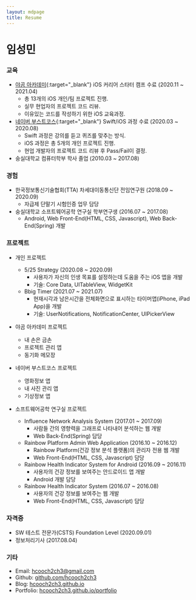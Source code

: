```yaml
---
layout: mdpage
title: Resume
---
```


# 임성민
### 교육
- [야곰 아카데미](https://www.yagom-academy.kr/){:target="_blank"} iOS 커리어 스타터 캠프 수료 (2020.11 ~ 2021.04)
    - 총 13개의 iOS 개인/팀 프로젝트 진행.
    - 실무 현업자의 프로젝트 코드 리뷰.
    - 이유있는 코드를 작성하기 위한 iOS 교육과정.
- [네이버 부스트코스](https://www.boostcourse.org/mo326){:target="_blank"} Swift/iOS 과정 수료 (2020.03 ~ 2020.08)
    - Swift 과정은 강의를 듣고 퀴즈를 맞추는 방식.
    - iOS 과정은 총 5개의 개인 프로젝트 진행.
    - 현업 개발자의 프로젝트 코드 리뷰 후 Pass/Fail이 결정.
- 숭실대학교 컴퓨터학부 학사 졸업 (2010.03 ~ 2017.08)

### 경험
- 한국정보통신기술협회(TTA) 차세대이동통신단 전임연구원 (2018.09 ~ 2020.09)
    - 자급제 단말기 시험인증 업무 담당
- 숭실대학교 소프트웨어공학 연구실 학부연구생 (2016.07 ~ 2017.08)
    - Android, Web Front-End(HTML, CSS, Javascript), Web Back-End(Spring) 개발

### 프로젝트
- 개인 프로젝트
    - 5/25 Strategy (2020.08 ~ 2020.09)
        - 사용자가 자신의 인생 목표를 설정하는데 도움을 주는 iOS 앱을 개발
        - 기술: Core Data, UITableView, WidgetKit
    - Bbig Timer (2021.07 ~ 2021.07)
        - 현재시각과 남은시간을 전체화면으로 표시하는 타이머앱(iPhone, iPad App)을 개발
        - 기술: UserNotifications, NotificationCenter, UIPickerView
- 야곰 아카데미 프로젝트
    - 내 손은 금손
    - 프로젝트 관리 앱
    - 동기화 메모장
- 네이버 부스트코스 프로젝트
    - 영화정보 앱
    - 내 사진 관리 앱
    - 기상정보 앱

- 소프트웨어공학 연구실 프로젝트
    - Influence Network Analysis System (2017.01 ~ 2017.09)
        - 사람들 간의 영향력을 그래프로 나타내어 분석하는 웹 개발
        - Web Back-End(Spring) 담당
    - Rainbow Platform Admin Web Application (2016.10 ~ 2016.12)
        - Rainbow Platform(건강 정보 분석 플랫폼)의 관리자 전용 웹 개발
        - Web Front-End(HTML, CSS, Javascript) 담당
    - Rainbow Health Indicator System for Android (2016.09 ~ 2016.11)
        - 사용자의 건강 정보를 보여주는 안드로이드 앱 개발
        - Android 개발 담당
    - Rainbow Health Indicator System (2016.07 ~ 2016.08)
        - 사용자의 건강 정보를 보여주는 웹 개발
        - Web Front-End(HTML, CSS, Javascript) 담당

### 자격증
- SW 테스트 전문가(CSTS) Foundation Level (2020.09.01)
- 정보처리기사 (2017.08.04)

### 기타
- Email: hcooch2ch3@gmail.com
- Github: [github.com/hcooch2ch3](https://github.com/hcooch2ch3)    
- Blog: [hcooch2ch3.github.io](https://hcooch2ch3.github.io)  
- Portfolio: [hcooch2ch3.github.io/portfolio](https://hcooch2ch3.github.io/portfolio) 

